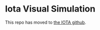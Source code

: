 # Iota Visual Simulation
This repo has moved to [the IOTA github](https://github.com/iotaledger/iotavisualization).
